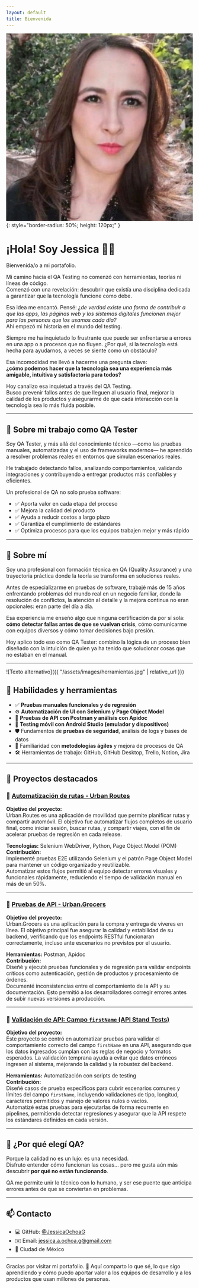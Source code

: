 ```yaml
---
layout: default
title: Bienvenida
---
```

![Mi Foto](/assets/images/foto-perfil.jpg){: style="border-radius: 50%; height: 120px;" }


# ¡Hola! Soy Jessica 👩‍💻

Bienvenida/o a mi portafolio.

Mi camino hacia el QA Testing no comenzó con herramientas, teorías ni líneas de código.  
Comenzó con una revelación: descubrir que existía una disciplina dedicada a garantizar que la tecnología funcione como debe.

Esa idea me encantó. Pensé: *¿de verdad existe una forma de contribuir a que las apps, las páginas web y los sistemas digitales funcionen mejor para las personas que los usamos cada día?*  
Ahí empezó mi historia en el mundo del testing.

Siempre me ha inquietado lo frustrante que puede ser enfrentarse a errores en una app o a procesos que no fluyen. ¿Por qué, si la tecnología está hecha para ayudarnos, a veces se siente como un obstáculo?

Esa incomodidad me llevó a hacerme una pregunta clave:  
**¿cómo podemos hacer que la tecnología sea una experiencia más amigable, intuitiva y satisfactoria para todos?**

Hoy canalizo esa inquietud a través del QA Testing.  
Busco prevenir fallos antes de que lleguen al usuario final, mejorar la calidad de los productos y asegurarme de que cada interacción con la tecnología sea lo más fluida posible.

---

## 🎯 Sobre mi trabajo como QA Tester

Soy QA Tester, y más allá del conocimiento técnico —como las pruebas manuales, automatizadas y el uso de frameworks modernos— he aprendido a resolver problemas reales en entornos que simulan escenarios reales.

He trabajado detectando fallos, analizando comportamientos, validando integraciones y contribuyendo a entregar productos más confiables y eficientes.

Un profesional de QA no solo prueba software:

- ✅ Aporta valor en cada etapa del proceso  
- ✅ Mejora la calidad del producto  
- ✅ Ayuda a reducir costos a largo plazo  
- ✅ Garantiza el cumplimiento de estándares  
- ✅ Optimiza procesos para que los equipos trabajen mejor y más rápido

---

## 💼 Sobre mí

Soy una profesional con formación técnica en QA (Quality Assurance) y una trayectoria práctica donde la teoría se transforma en soluciones reales.

Antes de especializarme en pruebas de software, trabajé más de 15 años enfrentando problemas del mundo real en un negocio familiar, donde la resolución de conflictos, la atención al detalle y la mejora continua no eran opcionales: eran parte del día a día.

Esa experiencia me enseñó algo que ninguna certificación da por sí sola: **cómo detectar fallas antes de que se vuelvan crisis**, cómo comunicarme con equipos diversos y cómo tomar decisiones bajo presión.

Hoy aplico todo eso como QA Tester: combino la lógica de un proceso bien diseñado con la intuición de quien ya ha tenido que solucionar cosas que no estaban en el manual.

---
![Texto alternativo]({{ "/assets/images/herramientas.jpg" | relative_url }})

## 🔧 Habilidades y herramientas

- ✅ **Pruebas manuales funcionales y de regresión**  
- ⚙️ **Automatización de UI con Selenium y Page Object Model**  
- 🔌 **Pruebas de API con Postman y análisis con Apidoc**  
- 📱 **Testing móvil con Android Studio (emulador y dispositivos)**  
- 🛡️ Fundamentos de **pruebas de seguridad**, análisis de logs y bases de datos  
- 🔁 Familiaridad con **metodologías ágiles** y mejora de procesos de QA  
- 🛠️ Herramientas de trabajo: GitHub, GitHub Desktop, Trello, Notion, Jira

---

## 🚀 Proyectos destacados

### 🔹 [Automatización de rutas - Urban Routes](https://github.com/JessicaOchoaG/qa-project-Urban-Routes-es)
**Objetivo del proyecto:**  
Urban.Routes es una aplicación de movilidad que permite planificar rutas y compartir automóvil. El objetivo fue automatizar flujos completos de usuario final, como iniciar sesión, buscar rutas, y compartir viajes, con el fin de acelerar pruebas de regresión en cada release.  

**Tecnologías:** Selenium WebDriver, Python, Page Object Model (POM)  
**Contribución:**  
Implementé pruebas E2E utilizando Selenium y el patrón Page Object Model para mantener un código organizado y reutilizable.  
Automatizar estos flujos permitió al equipo detectar errores visuales y funcionales rápidamente, reduciendo el tiempo de validación manual en más de un 50%.

---

### 🔹 [Pruebas de API - Urban.Grocers](https://github.com/JessicaOchoaG/qa-project-Urban-Grocers-app-es)
**Objetivo del proyecto:**  
Urban.Grocers es una aplicación para la compra y entrega de víveres en línea. El objetivo principal fue asegurar la calidad y estabilidad de su backend, verificando que los endpoints RESTful funcionaran correctamente, incluso ante escenarios no previstos por el usuario.  

**Herramientas:** Postman, Apidoc  
**Contribución:**  
Diseñé y ejecuté pruebas funcionales y de regresión para validar endpoints críticos como autenticación, gestión de productos y procesamiento de órdenes.  
Documenté inconsistencias entre el comportamiento de la API y su documentación. Esto permitió a los desarrolladores corregir errores antes de subir nuevas versiones a producción.

---

### 🔹 [Validación de API: Campo `firstName` (API Stand Tests)](https://github.com/JessicaOchoaG/api_stand_tests)
**Objetivo del proyecto:**  
Este proyecto se centró en automatizar pruebas para validar el comportamiento correcto del campo `firstName` en una API, asegurando que los datos ingresados cumplan con las reglas de negocio y formatos esperados. La validación temprana ayuda a evitar que datos erróneos ingresen al sistema, mejorando la calidad y la robustez del backend.  

**Herramientas:** Automatización con scripts de testing  
**Contribución:**  
Diseñé casos de prueba específicos para cubrir escenarios comunes y límites del campo `firstName`, incluyendo validaciones de tipo, longitud, caracteres permitidos y manejo de valores nulos o vacíos.  
Automatizé estas pruebas para ejecutarlas de forma recurrente en pipelines, permitiendo detectar regresiones y asegurar que la API respete los estándares definidos en cada versión. 

---

## 🧭 ¿Por qué elegí QA?

Porque la calidad no es un lujo: es una necesidad.  
Disfruto entender cómo funcionan las cosas... pero me gusta aún más descubrir **por qué no están funcionando**.

QA me permite unir lo técnico con lo humano, y ser ese puente que anticipa errores antes de que se conviertan en problemas.

---

## 📫 Contacto

- 💻 GitHub: [@JessicaOchoaG](https://github.com/JessicaOchoaG)
- ✉️ Email: jessica.a.ochoa.g@gmail.com
- 📍 Ciudad de México

---

Gracias por visitar mi portafolio.   🙌
Aquí comparto lo que sé, lo que sigo aprendiendo y cómo puedo aportar valor a los equipos de desarrollo y a los productos que usan millones de personas.

